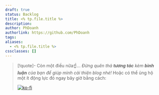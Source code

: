 ```yaml
---
draft: true
status: Backlog
title: <% tp.file.title %>
description: 
author: PhDoanh
authorlink: https://github.com/PhDoanh
tags: 
aliases:
  - <% tp.file.title %>
cssclasses: []
---
```



> [!quote]- Còn một điều nữa☝️...
> *Đừng quên thả **tương tác** kèm **bình luận** của bạn để giúp mình cải thiện blog nhé!* Hoặc có thể ủng hộ một ít động lực đó ngay bây giờ bằng cách:
> 
> [![ko-fi](https://ko-fi.com/img/githubbutton_sm.svg)](https://ko-fi.com/M4M111S8CI)




